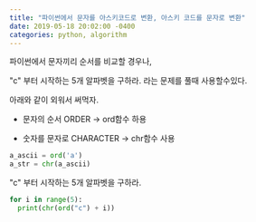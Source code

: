 ```yaml
---
title: "파이썬에서 문자를 아스키코드로 변환, 아스키 코드를 문자로 변환"
date: 2019-05-18 20:02:00 -0400
categories: python, algorithm
---
```


파이썬에서 문자끼리 순서를 비교할 경우나,

"c" 부터 시작하는 5개 알파벳을 구하라. 라는 문제를 풀때 사용할수있다.

아래와 같이 외워서 써먹자.


* 문자의 순서 ORDER -> ord함수 하용

* 숫자를 문자로 CHARACTER -> chr함수 사용

```python
a_ascii = ord('a')
a_str = chr(a_ascii)
```

"c" 부터 시작하는 5개 알파벳을 구하라.

```python
for i in range(5):
  print(chr(ord("c") + i))
```
